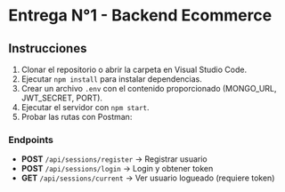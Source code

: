 # Entrega N°1 - Backend Ecommerce

## Instrucciones

1. Clonar el repositorio o abrir la carpeta en Visual Studio Code.
2. Ejecutar `npm install` para instalar dependencias.
3. Crear un archivo `.env` con el contenido proporcionado (MONGO_URL, JWT_SECRET, PORT).
4. Ejecutar el servidor con `npm start`.
5. Probar las rutas con Postman:

### Endpoints

- **POST** `/api/sessions/register` → Registrar usuario
- **POST** `/api/sessions/login` → Login y obtener token
- **GET** `/api/sessions/current` → Ver usuario logueado (requiere token)

